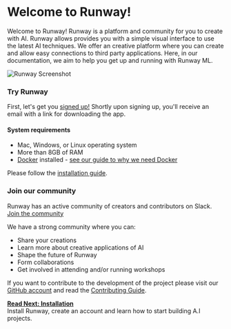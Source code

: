# Welcome to Runway!

Welcome to Runway! Runway is a platform and community for you to create with AI. Runway allows provides you with a simple visual interface to use the latest AI techniques. We offer an creative platform where you can create and allow easy connections to third party applications. Here, in our documentation, we aim to help you get up and running with Runway ML.

![Runway Screenshot](https://runway.nyc3.digitaloceanspaces.com/documentation/0.2.0/models_directory.jpg)

### Try Runway

First, let's get you [signed up!](https://runwayapp.ai/) Shortly upon signing up, you'll receive an email with a link for downloading the app.

#### System requirements

* Mac, Windows, or Linux operating system
* More than 8GB of RAM
* [Docker](https://www.docker.com/) installed - [see our guide to why we need Docker](/#/getting-started/docker)

Please follow the [installation guide](installation.md).

### Join our community

Runway has an active community of creators and contributors on Slack. [Join the community](https://join.slack.com/t/runwayml/shared_invite/enQtNTE2MDg0ODY2MTAzLTc4ZGVkMzE2MjljYzM3ZDRlNjkyMjk4NDZjOWU1ZTRjOTA3N2Y1ZjFiNTJkZTAyMWE0MGZiZjdlMTA1NTdiMzc)

We have a strong community where you can:
* Share your creations
* Learn more about creative applications of AI
* Shape the future of Runway
* Form collaborations
* Get involved in attending and/or running workshops

If you want to contribute to the development of the  project please visit our [GitHub account](https://github.com/runwayml) and read the [Contributing Guide](/#/how-to/contributing).




<p class='next'>
  <b><a href="/#/installation">
   Read Next: Installation
  </b></a>
  <br/>
  Install Runway, create an account and learn how to start building A.I projects.
</p>

